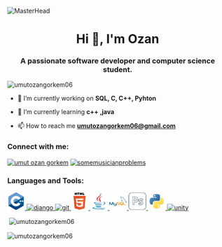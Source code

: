 ![MasterHead]([https://miro.medium.com/v2/resize:fit:996/1*xNQKHj5vR7w9AcY_bDKYYw.gif](https://user-images.githubusercontent.com/90236635/232446433-d5540fa2-fe28-4bb8-b929-cdb51fe61336.gif))
<h1 align="center">Hi 👋, I'm Ozan</h1>
<h3 align="center">A passionate software developer and computer science student.</h3>

<p align="left"> <img src="https://komarev.com/ghpvc/?username=umutozangorkem06&label=Profile%20views&color=0e75b6&style=flat" alt="umutozangorkem06" /> </p>

- 🔭 I’m currently working on **SQL, C, C++, Pyhton**

- 🌱 I’m currently learning **c++ ,java**

- 📫 How to reach me **umutozangorkem06@gmail.com**

<h3 align="left">Connect with me:</h3>
<p align="left">
<a href="https://linkedin.com/in/umut ozan gorkem" target="blank"><img align="center" src="https://raw.githubusercontent.com/rahuldkjain/github-profile-readme-generator/master/src/images/icons/Social/linked-in-alt.svg" alt="umut ozan gorkem" height="30" width="40" /></a>
<a href="https://instagram.com/somemusicianproblems" target="blank"><img align="center" src="https://raw.githubusercontent.com/rahuldkjain/github-profile-readme-generator/master/src/images/icons/Social/instagram.svg" alt="somemusicianproblems" height="30" width="40" /></a>
</p>

<h3 align="left">Languages and Tools:</h3>
<p align="left"> <a href="https://www.w3schools.com/cpp/" target="_blank" rel="noreferrer"> <img src="https://raw.githubusercontent.com/devicons/devicon/master/icons/cplusplus/cplusplus-original.svg" alt="cplusplus" width="40" height="40"/> </a> <a href="https://www.djangoproject.com/" target="_blank" rel="noreferrer"> <img src="https://cdn.worldvectorlogo.com/logos/django.svg" alt="django" width="40" height="40"/> </a> <a href="https://git-scm.com/" target="_blank" rel="noreferrer"> <img src="https://www.vectorlogo.zone/logos/git-scm/git-scm-icon.svg" alt="git" width="40" height="40"/> </a> <a href="https://www.w3.org/html/" target="_blank" rel="noreferrer"> <img src="https://raw.githubusercontent.com/devicons/devicon/master/icons/html5/html5-original-wordmark.svg" alt="html5" width="40" height="40"/> </a> <a href="https://www.java.com" target="_blank" rel="noreferrer"> <img src="https://raw.githubusercontent.com/devicons/devicon/master/icons/java/java-original.svg" alt="java" width="40" height="40"/> </a> <a href="https://www.mysql.com/" target="_blank" rel="noreferrer"> <img src="https://raw.githubusercontent.com/devicons/devicon/master/icons/mysql/mysql-original-wordmark.svg" alt="mysql" width="40" height="40"/> </a> <a href="https://www.photoshop.com/en" target="_blank" rel="noreferrer"> <img src="https://raw.githubusercontent.com/devicons/devicon/master/icons/photoshop/photoshop-line.svg" alt="photoshop" width="40" height="40"/> </a> <a href="https://www.python.org" target="_blank" rel="noreferrer"> <img src="https://raw.githubusercontent.com/devicons/devicon/master/icons/python/python-original.svg" alt="python" width="40" height="40"/> </a> <a href="https://unity.com/" target="_blank" rel="noreferrer"> <img src="https://www.vectorlogo.zone/logos/unity3d/unity3d-icon.svg" alt="unity" width="40" height="40"/> </a> </p>

<p>&nbsp;<img align="center" src="https://github-readme-stats.vercel.app/api?username=umutozangorkem06&show_icons=true&locale=en" alt="umutozangorkem06" /></p>

<p><img align="center" src="https://github-readme-streak-stats.herokuapp.com/?user=umutozangorkem06&" alt="umutozangorkem06" /></p>

